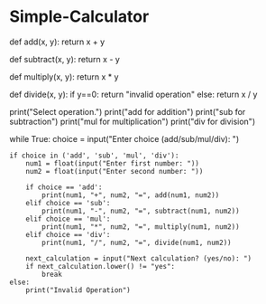 # Simple-Calculator
def add(x, y):
    return x + y

def subtract(x, y):
    return x - y

def multiply(x, y):
    return x * y

def divide(x, y):
    if y==0:
        return "invalid operation"
    else:
        return x / y

print("Select operation.")
print("add for addition")
print("sub for subtraction")
print("mul for multiplication")
print("div for division")

while True:
    choice = input("Enter choice (add/sub/mul/div): ")

    if choice in ('add', 'sub', 'mul', 'div'):
        num1 = float(input("Enter first number: "))
        num2 = float(input("Enter second number: "))

        if choice == 'add':
            print(num1, "+", num2, "=", add(num1, num2))
        elif choice == 'sub':
            print(num1, "-", num2, "=", subtract(num1, num2))
        elif choice == 'mul':
            print(num1, "*", num2, "=", multiply(num1, num2))
        elif choice == 'div':
            print(num1, "/", num2, "=", divide(num1, num2))

        next_calculation = input("Next calculation? (yes/no): ")
        if next_calculation.lower() != "yes":
            break
    else:
        print("Invalid Operation") 
